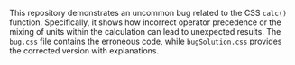 This repository demonstrates an uncommon bug related to the CSS `calc()` function. Specifically, it shows how incorrect operator precedence or the mixing of units within the calculation can lead to unexpected results. The `bug.css` file contains the erroneous code, while `bugSolution.css` provides the corrected version with explanations.